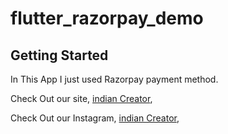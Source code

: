 # flutter_razorpay_demo
## Getting Started

In This App I just used Razorpay payment method.
 

Check Out our site,
[indian Creator](http://indiancreator.in/),

Check Out our Instagram,
[indian Creator](https://instagram.com/indiancreator.in/),
